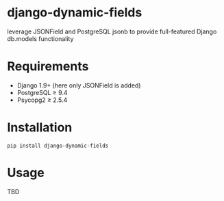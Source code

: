 # django-dynamic-fields
leverage JSONField and PostgreSQL jsonb to provide full-featured Django db.models functionality

# Requirements

* Django 1.9+ (here only JSONField is added)
* PostgreSQL ≥ 9.4
* Psycopg2 ≥ 2.5.4

# Installation

```
pip install django-dynamic-fields
```

# Usage

TBD
